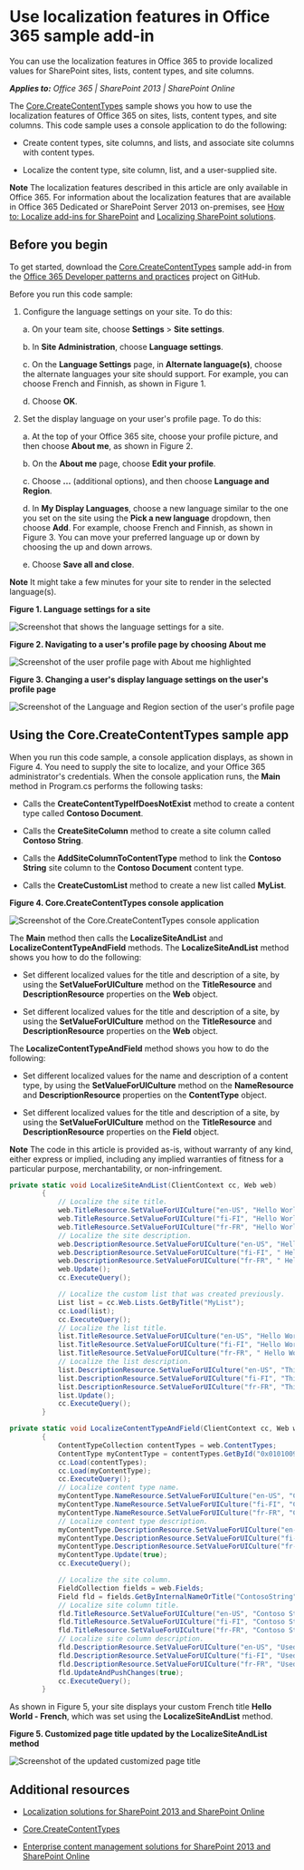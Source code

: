 # Use localization features in Office 365 sample add-in

You can use the localization features in Office 365 to provide localized values for SharePoint sites, lists, content types, and site columns. 
    
_**Applies to:** Office 365 | SharePoint 2013 | SharePoint Online_
    
The [Core.CreateContentTypes](https://github.com/OfficeDev/PnP/tree/master/Samples/Core.CreateContentTypes) sample shows you how to use the localization features of Office 365 on sites, lists, content types, and site columns. This code sample uses a console application to do the following:

- Create content types, site columns, and lists, and associate site columns with content types.
    
- Localize the content type, site column, list, and a user-supplied site.

**Note**  The localization features described in this article are only available in Office 365. For information about the localization features that are available in Office 365 Dedicated or SharePoint Server 2013 on-premises, see  [How to: Localize add-ins for SharePoint](http://msdn.microsoft.com/library/907a9189-7ce3-469a-8c87-4cef26f03c73.aspx) and [Localizing SharePoint solutions](https://msdn.microsoft.com/en-us/library/ee696750.aspx).

## Before you begin
<a name="sectionSection0"> </a>

To get started, download the  [Core.CreateContentTypes](https://github.com/OfficeDev/PnP/tree/master/Samples/Core.CreateContentTypes) sample add-in from the [Office 365 Developer patterns and practices](https://github.com/OfficeDev/PnP/tree/dev) project on GitHub.

Before you run this code sample:

1. Configure the language settings on your site. To do this:
    
      a. On your team site, choose  **Settings** > **Site settings**.
    
      b. In  **Site Administration**, choose  **Language settings**.
    
      c. On the  **Language Settings** page, in **Alternate language(s)**, choose the alternate languages your site should support. For example, you can choose French and Finnish, as shown in Figure 1.
    
      d. Choose  **OK**.
     
2. Set the display language on your user's profile page. To do this:
    
      a. At the top of your Office 365 site, choose your profile picture, and then choose  **About me**, as shown in Figure 2.
    
      b. On the  **About me** page, choose **Edit your profile**.
    
      c. Choose  **...** (additional options), and then choose **Language and Region**.
    
      d. In  **My Display Languages**, choose a new language similar to the one you set on the site using the  **Pick a new language** dropdown, then choose **Add**. For example, choose French and Finnish, as shown in Figure 3. You can move your preferred language up or down by choosing the up and down arrows.
    
      e. Choose  **Save all and close**.

**Note**  It might take a few minutes for your site to render in the selected language(s). 

**Figure 1. Language settings for a site**

![Screenshot that shows the language settings for a site.](media/ffe149ae-17ab-4c55-a611-d47f4eb88c4e.png)

**Figure 2. Navigating to a user's profile page by choosing About me**

![Screenshot of the user profile page with About me highlighted](media/764b2ac2-155b-4ce9-b8eb-3ae04ad26593.png)

**Figure 3. Changing a user's display language settings on the user's profile page**

![Screenshot of the Language and Region section of the user's profile page](media/ae5f565d-c932-43dd-9dc3-87630cee3692.png)

## Using the Core.CreateContentTypes sample app
<a name="sectionSection1"> </a>

When you run this code sample, a console application displays, as shown in Figure 4. You need to supply the site to localize, and your Office 365 administrator's credentials. When the console application runs, the  **Main** method in Program.cs performs the following tasks:

- Calls the  **CreateContentTypeIfDoesNotExist** method to create a content type called **Contoso Document**.
    
- Calls the  **CreateSiteColumn** method to create a site column called **Contoso String**.
    
- Calls the  **AddSiteColumnToContentType** method to link the **Contoso String** site column to the **Contoso Document** content type.
    
- Calls the  **CreateCustomList** method to create a new list called **MyList**.

**Figure 4. Core.CreateContentTypes console application**

![Screenshot of the Core.CreateContentTypes console application](media/ee806481-0089-4c65-8f8b-027bfff6ddb9.png)

The  **Main** method then calls the **LocalizeSiteAndList** and **LocalizeContentTypeAndField** methods. The **LocalizeSiteAndList** method shows you how to do the following:

- Set different localized values for the title and description of a site, by using the  **SetValueForUICulture** method on the **TitleResource** and **DescriptionResource** properties on the **Web** object.
    
- Set different localized values for the title and description of a site, by using the  **SetValueForUICulture** method on the **TitleResource** and **DescriptionResource** properties on the **Web** object.
    
The  **LocalizeContentTypeAndField** method shows you how to do the following:

- Set different localized values for the name and description of a content type, by using the  **SetValueForUICulture** method on the **NameResource** and **DescriptionResource** properties on the **ContentType** object.
    
- Set different localized values for the title and description of a site, by using the  **SetValueForUICulture** method on the **TitleResource** and **DescriptionResource** properties on the **Field** object.
    
**Note**  The code in this article is provided as-is, without warranty of any kind, either express or implied, including any implied warranties of fitness for a particular purpose, merchantability, or non-infringement.

```C#
private static void LocalizeSiteAndList(ClientContext cc, Web web)
        {
            // Localize the site title.
            web.TitleResource.SetValueForUICulture("en-US", "Hello World");
            web.TitleResource.SetValueForUICulture("fi-FI", "Hello World - Finnish");
            web.TitleResource.SetValueForUICulture("fr-FR", "Hello World - French");
            // Localize the site description.
            web.DescriptionResource.SetValueForUICulture("en-US", "Hello World site sample");
            web.DescriptionResource.SetValueForUICulture("fi-FI", " Hello World site sample - Finnish");
            web.DescriptionResource.SetValueForUICulture("fr-FR", " Hello World site sample - French");
            web.Update();
            cc.ExecuteQuery();

            // Localize the custom list that was created previously.
            List list = cc.Web.Lists.GetByTitle("MyList");
            cc.Load(list);
            cc.ExecuteQuery();
            // Localize the list title.
            list.TitleResource.SetValueForUICulture("en-US", "Hello World");
            list.TitleResource.SetValueForUICulture("fi-FI", "Hello World - Finnish");
            list.TitleResource.SetValueForUICulture("fr-FR", " Hello World - French");
            // Localize the list description.
            list.DescriptionResource.SetValueForUICulture("en-US", "This example localizes a list using CSOM.");
            list.DescriptionResource.SetValueForUICulture("fi-FI", "This example localizes a list using CSOM - Finnish.");
            list.DescriptionResource.SetValueForUICulture("fr-FR", "This example localizes a list using CSOM - French.");
            list.Update();
            cc.ExecuteQuery();
        }

private static void LocalizeContentTypeAndField(ClientContext cc, Web web)
        {
            ContentTypeCollection contentTypes = web.ContentTypes;
            ContentType myContentType = contentTypes.GetById("0x0101009189AB5D3D2647B580F011DA2F356FB2");
            cc.Load(contentTypes);
            cc.Load(myContentType);
            cc.ExecuteQuery();
            // Localize content type name.
            myContentType.NameResource.SetValueForUICulture("en-US", "Contoso Document");
            myContentType.NameResource.SetValueForUICulture("fi-FI", "Contoso Document - Finnish");
            myContentType.NameResource.SetValueForUICulture("fr-FR", "Contoso Document - French");
            // Localize content type description.
            myContentType.DescriptionResource.SetValueForUICulture("en-US", "This is the Contoso Document.");
            myContentType.DescriptionResource.SetValueForUICulture("fi-FI", " This is the Contoso Document - Finnish.");
            myContentType.DescriptionResource.SetValueForUICulture("fr-FR", " This is the Contoso Document - French.");
            myContentType.Update(true);
            cc.ExecuteQuery();

            // Localize the site column.
            FieldCollection fields = web.Fields;
            Field fld = fields.GetByInternalNameOrTitle("ContosoString");
            // Localize site column title.
            fld.TitleResource.SetValueForUICulture("en-US", "Contoso String");
            fld.TitleResource.SetValueForUICulture("fi-FI", "Contoso String - Finnish");
            fld.TitleResource.SetValueForUICulture("fr-FR", "Contoso String - French");
            // Localize site column description.
            fld.DescriptionResource.SetValueForUICulture("en-US", "Used to store Contoso specific metadata.");
            fld.DescriptionResource.SetValueForUICulture("fi-FI", "Used to store Contoso specific metadata - Finnish.");
            fld.DescriptionResource.SetValueForUICulture("fr-FR", "Used to store Contoso specific metadata - French.");
            fld.UpdateAndPushChanges(true);
            cc.ExecuteQuery();
        }
```

As shown in Figure 5, your site displays your custom French title  **Hello World - French**, which was set using the  **LocalizeSiteAndList** method.

**Figure 5. Customized page title updated by the LocalizeSiteAndList method**

![Screenshot of the updated customized page title](media/14471283-f7b6-49ca-a507-a3e28e43ee22.png)

## Additional resources
<a name="bk_addresources"> </a>

-  [Localization solutions for SharePoint 2013 and SharePoint Online](localization-solutions-for-sharepoint-2013-and-sharepoint-online.md)
    
-  [Core.CreateContentTypes](https://github.com/OfficeDev/PnP/tree/master/Samples/Core.CreateContentTypes)
    
-  [Enterprise content management solutions for SharePoint 2013 and SharePoint Online](Enterprise-Content-Management-solutions-for-SharePoint-2013-and-SharePoint-Online.md)
